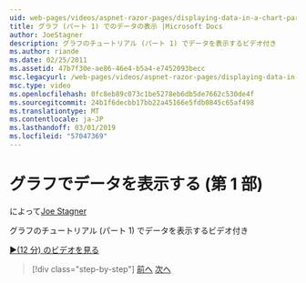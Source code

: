 ```yaml
---
uid: web-pages/videos/aspnet-razor-pages/displaying-data-in-a-chart-part-1
title: グラフ (パート 1) でのデータの表示 |Microsoft Docs
author: JoeStagner
description: グラフのチュートリアル (パート 1) でデータを表示するビデオ付き
ms.author: riande
ms.date: 02/25/2011
ms.assetid: 47b7f30e-ae86-46e4-b5a4-e7452093becc
msc.legacyurl: /web-pages/videos/aspnet-razor-pages/displaying-data-in-a-chart-part-1
msc.type: video
ms.openlocfilehash: 0fc8eb89c073c1be5278eb6db5de7662c530de4f
ms.sourcegitcommit: 24b1f6decbb17bb22a45166e5fdb0845c65af498
ms.translationtype: MT
ms.contentlocale: ja-JP
ms.lasthandoff: 03/01/2019
ms.locfileid: "57047369"
---
```

<a name="displaying-data-in-a-chart-part-1"></a>グラフでデータを表示する (第 1 部)
====================
によって[Joe Stagner](https://github.com/JoeStagner)

グラフのチュートリアル (パート 1) でデータを表示するビデオ付き

[&#9654;(12 分) のビデオを見る](https://channel9.msdn.com/Blogs/ASP-NET-Site-Videos/displaying-data-in-a-chart-part-1)

> [!div class="step-by-step"]
> [前へ](displaying-data-in-a-grid.md)
> [次へ](displaying-data-in-a-chart-part-2.md)
